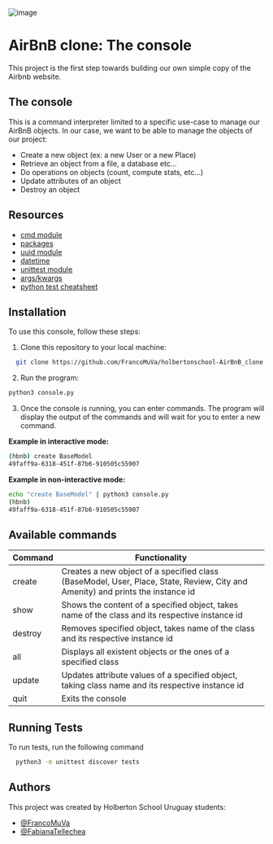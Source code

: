 ![image](https://github.com/FrancoMuVa/holbertonschool-AirBnB_clone/assets/85513647/53e71b61-9690-4592-bf3e-82f7a5d86541)


# AirBnB clone: The console
This project is the first step towards building our own simple copy of the Airbnb website.


## The console
This is a command interpreter limited to a specific use-case to manage our AirBnB objects. 
In our case, we want to be able to manage the objects of our project:

* Create a new object (ex: a new User or a new Place)
* Retrieve an object from a file, a database etc…
* Do operations on objects (count, compute stats, etc…)
* Update attributes of an object
* Destroy an object

## Resources

- [cmd module](https://docs.python.org/3.4/library/cmd.html)
- [packages](https://docs.python.org/3.4/tutorial/modules.html#packages)
- [uuid module](https://docs.python.org/3.4/library/uuid.html)
- [datetime](https://docs.python.org/3.4/library/datetime.html)
- [unittest module](https://docs.python.org/3.4/library/unittest.html#module-unittest)
- [args/kwargs](https://yasoob.me/2013/08/04/args-and-kwargs-in-python-explained/)
- [python test cheatsheet](https://www.pythonsheets.com/notes/python-tests.html)

## Installation

To use this console, follow these steps:

1. Clone this repository to your local machine:
```bash
  git clone https://github.com/FrancoMuVa/holbertonschool-AirBnB_clone.git
```

2. Run the program:
```bash
python3 console.py
```

3. Once the console is running, you can enter commands. The program will display the output of the commands and will wait for you to enter a new command.

**Example in interactive mode:**
```bash
(hbnb) create BaseModel
49faff9a-6318-451f-87b6-910505c55907
```
**Example in non-interactive mode:**
```bash
echo "create BaseModel" | python3 console.py
(hbnb)
49faff9a-6318-451f-87b6-910505c55907
```
## Available commands

| Command | Functionality |
|-------------|-------------|
| create | Creates a new object of a specified class (BaseModel, User, Place, State, Review, City and Amenity) and prints the instance id |
| show | Shows the content of a specified object, takes name of the class and its respective instance id|
| destroy | Removes specified object, takes name of the class and its respective instance id|
| all | Displays all existent objects or the ones of a specified class|
| update | Updates attribute values of a specified object, taking class name and its respective instance id|
| quit | Exits the console|

## Running Tests

To run tests, run the following command

```bash
  python3 -m unittest discover tests
```


## Authors
This project was created by Holberton School Uruguay students:
- [@FrancoMuVa](https://www.github.com/FrancoMuva)
- [@FabianaTellechea](https://www.github.com/fabianatellechea)
